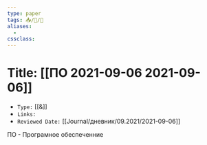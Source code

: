 ```yaml
---
type: paper
tags: 📥️/📜️/🧪
aliases:
  - 
cssclass: 
---
```




# Title: **[[ПО 2021-09-06 2021-09-06]]**
- `Type:` [[&]]
- `Links:`
- `Reviewed Date:` [[Journal/дневник/09.2021/2021-09-06]]

ПО - Програмное обеспеченние
